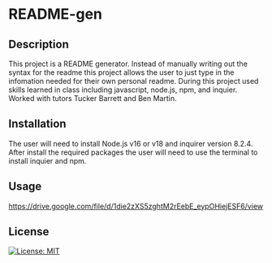 # README-gen


## Description
This project is a README generator. Instead of manually writing out the syntax for the readme this project allows the user to just type in the infomation needed for their own personal readme. During this project used skills learned in class including javascript, node.js, npm, and inquier. Worked with tutors Tucker Barrett and Ben Martin. 

## Installation
The user will need to install Node.js v16 or v18 and inquirer version 8.2.4. After install the required packages the user will need to use the terminal to install inquier and npm.

## Usage 

https://drive.google.com/file/d/1die2zXS5zghtM2rEebE_eypOHiejESF6/view


## License
[![License: MIT](https://img.shields.io/badge/License-MIT-yellow.svg)](https://opensource.org/licenses/MIT)
